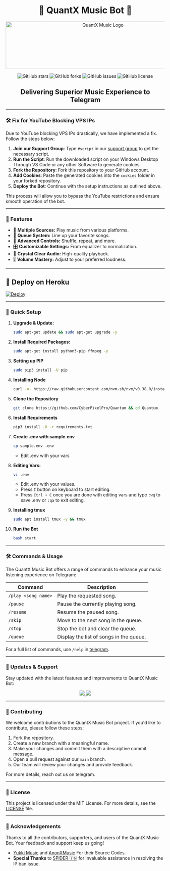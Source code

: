<h1 align="center">🎵 QuantX Music Bot 🎵</h1>

<p align="center">
  <img src="https://telegra.ph/file/29808c1fd50add3b1bfc6.jpg" alt="QuantX Music Logo" width="600" height="150">
</p>

<p align="center">
  <img src="https://img.shields.io/github/stars/TeamQuantX/Quantum?style=for-the-badge&color=blue" alt="GitHub stars">
  <img src="https://img.shields.io/github/forks/TeamQuantX/Quantum?style=for-the-badge&color=blue" alt="GitHub forks">
  <img src="https://img.shields.io/github/issues/TeamQuantX/Quantum?style=for-the-badge&color=red" alt="GitHub issues">
  <img src="https://img.shields.io/github/license/TeamQuantX/Quantum?style=for-the-badge&color=green" alt="GitHub license">
</p>

<h2 align="center">Delivering Superior Music Experience to Telegram</h2>

---

### 🛠 Fix for YouTube Blocking VPS IPs

Due to YouTube blocking VPS IPs drastically, we have implemented a fix. Follow the steps below:

1. **Join our Support Group**: Type `#script` in our [support group](https://t.me/the_support_chat) to get the necessary script.
2. **Run the Script**: Run the downloaded script on your Windows Desktop Through VS Code or any other Software to generate cookies.
3. **Fork the Repository**: Fork this repository to your GitHub account.
4. **Add Cookies**: Paste the generated cookies into the `cookies` folder in your forked repository.
5. **Deploy the Bot**: Continue with the setup instructions as outlined above.

This process will allow you to bypass the YouTube restrictions and ensure smooth operation of the bot.

---

### 🌟 Features

- 🎵 **Multiple Sources:** Play music from various platforms.
- 📃 **Queue System:** Line up your favorite songs.
- 🔀 **Advanced Controls:** Shuffle, repeat, and more.
- 🎛 **Customizable Settings:** From equalizer to normalization.
- 📢 **Crystal Clear Audio:** High-quality playback.
- 🎚 **Volume Mastery:** Adjust to your preferred loudness.

---

## 🚀 Deploy on Heroku

[![Deploy](https://www.herokucdn.com/deploy/button.svg)](https://dashboard.heroku.com/new?template=https://github.com/CyberPixelPro/Quantum)

---

### 🔧 Quick Setup

1. **Upgrade & Update:**

   ```bash
   sudo apt-get update && sudo apt-get upgrade -y
   ```

2. **Install Required Packages:**
   ```bash
   sudo apt-get install python3-pip ffmpeg -y
   ```
3. **Setting up PIP**
   ```bash
   sudo pip3 install -U pip
   ```
4. **Installing Node**
   ```bash
   curl -o- https://raw.githubusercontent.com/nvm-sh/nvm/v0.38.0/install.sh | bash && source ~/.bashrc && nvm install v18
   ```
5. **Clone the Repository**
   ```bash
   git clone https://github.com/CyberPixelPro/Quantum && cd Quantum
   ```
6. **Install Requirements**
   ```bash
   pip3 install -U -r requirements.txt
   ```
7. **Create .env with sample.env**
   ```bash
   cp sample.env .env
   ```
   - Edit .env with your vars
8. **Editing Vars:**
   ```bash
   vi .env
   ```
   - Edit .env with your values.
   - Press `I` button on keyboard to start editing.
   - Press `Ctrl + C` once you are done with editing vars and type `:wq` to save .env or `:qa` to exit editing.
9. **Installing tmux**
   ```bash
   sudo apt install tmux -y && tmux
   ```
10. **Run the Bot**
    ```bash
    bash start
    ```

---

### 🛠 Commands & Usage

The QuantX Music Bot offers a range of commands to enhance your music listening experience on Telegram:

| Command             | Description                             |
| ------------------- | --------------------------------------- |
| `/play <song name>` | Play the requested song.                |
| `/pause`            | Pause the currently playing song.       |
| `/resume`           | Resume the paused song.                 |
| `/skip`             | Move to the next song in the queue.     |
| `/stop`             | Stop the bot and clear the queue.       |
| `/queue`            | Display the list of songs in the queue. |

For a full list of commands, use `/help` in [telegram](https://t.me/QuantXBeatzBot).

---

### 🔄 Updates & Support

Stay updated with the latest features and improvements to QuantX Music Bot:

<p align="center">
  <a href="https://telegram.me/the_support_chat">
    <img src="https://img.shields.io/badge/Join-Support%20Group-blue?style=for-the-badge&logo=telegram">
  </a>
  <a href="https://telegram.me/the_support_chat">
    <img src="https://img.shields.io/badge/Join-Update%20Channel-blue?style=for-the-badge&logo=telegram">
  </a>
</p>

---

### 🤝 Contributing

We welcome contributions to the QuantX Music Bot project. If you'd like to contribute, please follow these steps:

1. Fork the repository.
2. Create a new branch with a meaningful name.
3. Make your changes and commit them with a descriptive commit message.
4. Open a pull request against our `main` branch.
5. Our team will review your changes and provide feedback.

For more details, reach out us on telegram.

---

### 📜 License

This project is licensed under the MIT License. For more details, see the [LICENSE](LICENSE) file.

---

### 🙏 Acknowledgements

Thanks to all the contributors, supporters, and users of the QuantX Music Bot. Your feedback and support keep us going!

- [Yukki Music](https://github.com/TeamYukki/YukkiMusicBot) and [AnonXMusic](https://github.com/AnonymousX1025/AnonXMusic) For their Source Codes.
- **Special Thanks** to [SPiDER 🇮🇳](https://github.com/Surendra9123) for invaluable assistance in resolving the IP ban issue.
